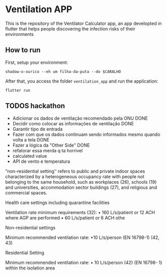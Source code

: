 # Ventilation APP

This is the repository of the Ventilator Calculator app, an app developted in flutter that helps people discovering the infection risks of their environments

## How to run 

First, setup your environment:

``` 
shadow-o-ourico --eh um filha-da-puta --do $CARALHO
```

After that, you access the folder `ventilation_app` and run the application:

``` 
flutter run
```

## TODOS hackathon

- Adicionar os dados de ventilação recomendado pela ONU       DONE
- Decidir como colocar as informações de ventilação           DONE 
- Garantir tipo de entrada               
- Fazer com que os dados continuam sendo informados mesmo quando volta a tela  DONE
- Fazer a lógica da "Other Side"                              DONE  
- refatorar essa merda q ta horrivel
- calculated value 
- API de vento e temperatura




“non-residential setting’’ refers
to public and private indoor spaces characterized
by a heterogeneous occupancy rate with people
not belonging to the same household, such as
workplaces (26), schools (19) and universities,
accommodation sector buildings (27), and religious
and commercial spaces.






Health care settings including quarantine facilities

Ventilation
rate minimum
requirements
(32):
• 160 L/s/patient
or 12 ACH
where AGP are
performed
• 60 L/s/patient
or 6 ACH othe



Non-residential settings

Minimum
recommended
ventilation rate:
•10 L/s/person
(EN 16798-1)
(42, 43)



Residential Setting

Minimum
recommended
ventilation rate:
• 10 L/s/person
(42) (EN 16798-
1)
within the
isolation area






